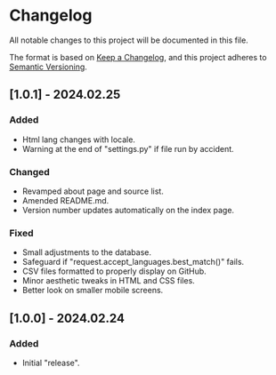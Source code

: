 # Changelog

All notable changes to this project will be documented in this file.

The format is based on [Keep a Changelog](https://keepachangelog.com/en/1.1.0/),
and this project adheres to [Semantic Versioning](https://semver.org/spec/v2.0.0.html).

## [1.0.1] - 2024.02.25

### Added

- Html lang changes with locale.
- Warning at the end of "settings.py" if file run by accident.

### Changed

- Revamped about page and source list.
- Amended README.md.
- Version number updates automatically on the index page.

### Fixed

- Small adjustments to the database.
- Safeguard if "request.accept_languages.best_match()" fails.
- CSV files formatted to properly display on GitHub.
- Minor aesthetic tweaks in HTML and CSS files.
- Better look on smaller mobile screens.

## [1.0.0] - 2024.02.24

### Added

- Initial "release".
